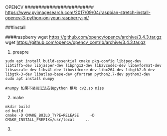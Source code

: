 OPENCV
#########################
https://www.pyimagesearch.com/2017/09/04/raspbian-stretch-install-opencv-3-python-on-your-raspberry-pi/

###install

####raspberry
wget https://github.com/opencv/opencv/archive/3.4.3.tar.gz
wget https://github.com/opencv/opencv_contrib/archive/3.4.3.tar.gz


1. preapre
```
sudo apt install build-essential cmake pkg-config libjpeg-dev libtiff5-dev libjasper-dev libpng12-dev libavcodec-dev libavformat-dev libswscale-dev libv4l-dev libxvidcore-dev libx264-dev libgtk2.0-dev libgtk-3-dev libatlas-base-dev gfortran python2.7-dev python3-dev
sudo apt install numpy

#numpy 如果不装则无法安装python 模块 cv2.so miss

```
2. make
```
mkdir build
cd build
cmake -D CMAKE_BUILD_TYPE=RELEASE     -D CMAKE_INSTALL_PREFIX=/usr/local     ..

```

3. 
